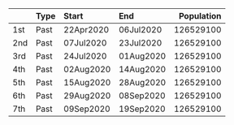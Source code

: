|     | Type   | Start     | End       |   Population |
|:----|:-------|:----------|:----------|-------------:|
| 1st | Past   | 22Apr2020 | 06Jul2020 |    126529100 |
| 2nd | Past   | 07Jul2020 | 23Jul2020 |    126529100 |
| 3rd | Past   | 24Jul2020 | 01Aug2020 |    126529100 |
| 4th | Past   | 02Aug2020 | 14Aug2020 |    126529100 |
| 5th | Past   | 15Aug2020 | 28Aug2020 |    126529100 |
| 6th | Past   | 29Aug2020 | 08Sep2020 |    126529100 |
| 7th | Past   | 09Sep2020 | 19Sep2020 |    126529100 |